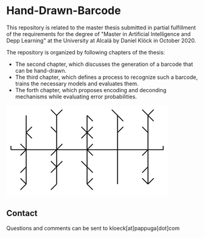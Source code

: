# Hand-Drawn-Barcode

This repository is related to the master thesis submitted in partial fulfillment of the requirements for the degree of "Master in Artificial Intelligence and Depp Learning" at the University at Alcalá by Daniel Klöck in October 2020.

The repository is organized by following chapters of the thesis:

* The second chapter, which discusses the generation of a barcode that can be hand-drawn.
* The third chapter, which defines a process to recognize such a barcode, trains the necessary models and evaluates them.
* The forth chapter, which proposes encoding and deconding mechanisms while evaluating error probabilities.

![Example Barcode](./barcode.png)

## Contact

Questions and comments can be sent to kloeck[at]pappuga[dot]com